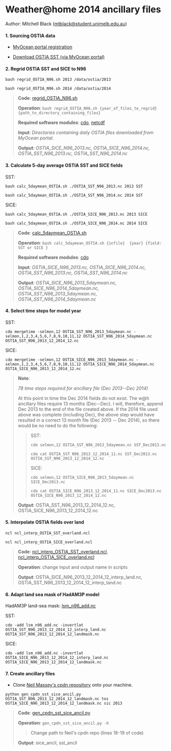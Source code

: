 # Weather@home 2014 ancillary files
Author: Mitchell Black (mtblack@student.unimelb.edu.au)

#### 1. Sourcing OSTIA data

* [MyOcean portal registration](http://www.myocean.eu/web/56-user-registration-form.php)

*	[Download OSTIA SST (via MyOcean portal)](ftp://data.ncof.co.uk/Core/SST_GLO_SST_L4_NRT_OBSERVATIONS_010_001/METOFFICE-GLO-SST-L4-NRT-OBS-SST-V2/2014/sst/)

#### 2. Regrid OSTIA SST and SICE to N96

`bash regrid_OSTIA_N96.sh 2013 /data/ostia/2013`

`bash regrid_OSTIA_N96.sh 2014 /data/ostia/2014`

> **Code**: [regrid_OSTIA_N96.sh](https://github.com/MitchellBlack/CPDN/blob/master/regrid_OSTIA_N96.sh)
>
> **Operation**: `bash regrid_OSTIA_N96.sh {year_of_files_to_regrid} {path_to_directory_containing_files}`
>
> **Required software modules**: [cdo](https://code.zmaw.de/projects/cdo), [netcdf](http://www.unidata.ucar.edu/software/netcdf/)
>
> **Input**: _Directories containing daily OSTIA files downloaded from MyOcean portal._
>
> **Output**: _OSTIA_SICE_N96_2013.nc, OSTIA_SICE_N96_2014.nc, OSTIA_SST_N96_2013.nc, OSTIA_SST_N96_2014.nc_

#### 3. Calculate 5-day average OSTIA SST and SICE fields

SST:

`bash calc_5daymean_OSTIA.sh ./OSTIA_SST_N96_2013.nc 2013 SST`

`bash calc_5daymean_OSTIA.sh ./OSTIA_SST_N96_2014.nc 2014 SST`

SICE:

`bash calc_5daymean_OSTIA.sh ./OSTIA_SICE_N96_2013.nc 2013 SICE`

`bash calc_5daymean_OSTIA.sh ./OSTIA_SICE_N96_2014.nc 2014 SICE`

> **Code**: [calc_5daymean_OSTIA.sh](https://github.com/MitchellBlack/CPDN/blob/master/calc_5daymean_OSTIA.sh)
>
> **Operation**: `bash calc_5daymean_OSTIA.sh {infile}  {year} {field: SST or SICE }`
>
> **Required software modules**: [cdo](https://code.zmaw.de/projects/cdo)
>
> **Input**: _OSTIA_SICE_N96_2013.nc, OSTIA_SICE_N96_2014.nc, OSTIA_SST_N96_2013.nc, OSTIA_SST_N96_2014.nc_
>
> **Output**: _OSTIA_SICE_N96_2013_5daymean.nc, OSTIA_SICE_N96_2014_5daymean.nc, OSTIA_SST_N96_2013_5daymean.nc, OSTIA_SST_N96_2014_5daymean.nc_

#### 4. Select time steps for model year 

SST:

`cdo mergetime -selmon,12 OSTIA_SST_N96_2013_5daymean.nc -selmon,1,2,3,4,5,6,7,8,9,10,11,12 OSTIA_SST_N96_2014_5daymean.nc OSTIA_SST_N96_2013_12_2014_12.nc`

SICE:

`cdo mergetime -selmon,12 OSTIA_SICE_N96_2013_5daymean.nc -selmon,1,2,3,4,5,6,7,8,9,10,11,12 OSTIA_SICE_N96_2014_5daymean.nc OSTIA_SICE_N96_2013_12_2014_12.nc`


> **Note**:
>
>_78 time steps required for ancillary file (Dec 2013--Dec 2014)_
>
> At this point in time the Dec 2014 fields do not exist. The w@h ancillary files require 13 months (Dec--Dec). I will, therefore, append Dec 2013 to the end of the file created above. If the 2014 file used above was complete (including Dec), the above step would have resulted in a correct 13 month file (Dec 2013 -- Dec 2014), so there would be no need to do the following:
>> SST:
>>
>> `cdo selmon,12 OSTIA_SST_N96_2013_5daymean.nc SST_Dec2013.nc`
>>
>> `cdo cat OSTIA_SST_N96_2013_12_2014_11.nc SST_Dec2013.nc OSTIA_SST_N96_2013_12_2014_12.nc`
>>
>> SICE:
>>
>> `cdo selmon,12 OSTIA_SICE_N96_2013_5daymean.nc SICE_Dec2013.nc`
>>
>> `cdo cat OSTIA_SICE_N96_2013_12_2014_11.nc SICE_Dec2013.nc OSTIA_SICE_N96_2013_12_2014_12.nc`
>
> **Output**: OSTIA_SST_N96_2013_12_2014_12.nc, OSTIA_SICE_N96_2013_12_2014_12.nc

#### 5. Interpolate OSTIA fields over land

`ncl ncl_interp_OSTIA_SST_overland.ncl`

`ncl ncl_interp_OSTIA_SICE_overland.ncl`

> **Code**: [ncl_interp_OSTIA_SST_overland.ncl](https://github.com/MitchellBlack/CPDN/blob/master/ncl_interp_OSTIA_SST_overland.ncl), [ncl_interp_OSTIA_SICE_overland.ncl](https://github.com/MitchellBlack/CPDN/blob/master/ncl_interp_OSTIA_SICE_overland.ncl)
>
> **Operation**: change input and output name in scripts
>
> **Output**: OSTIA_SICE_N96_2013_12_2014_12_interp_land.nc, OSTIA_SST_N96_2013_12_2014_12_interp_land.nc


#### 6. Adapt land sea mask of HadAM3P model

HadAM3P land-sea mask: [lsm_n96_add.nc](https://www.dropbox.com/s/j1dgrxdny0jhfmd/lsm_n96_add.nc?dl=0)

SST:

`cdo -add lsm_n96_add.nc -invertlat OSTIA_SST_N96_2013_12_2014_12_interp_land.nc OSTIA_SST_N96_2013_12_2014_12_landmask.nc`

SICE:

`cdo -add lsm_n96_add.nc -invertlat OSTIA_SICE_N96_2013_12_2014_12_interp_land.nc OSTIA_SICE_N96_2013_12_2014_12_landmask.nc`

#### 7. Create ancillary files

*	Clone [Neil Massey's cpdn repository](https://github.com/nrmassey/) onto your machine.

`python gen_cpdn_sst_sice_ancil.py OSTIA_SST_N96_2013_12_2014_12_landmask.nc tos OSTIA_SICE_N96_2013_12_2014_12_landmask.nc sic 2013`

> **Code**: [gen_cpdn_sst_sice_ancil.py](https://github.com/MitchellBlack/CPDN/blob/master/gen_cpdn_sst_sice_ancil.py)
>
> **Operation**: `gen_cpdn_sst_sice_ancil.py -h`
>
> >Change path to Neil's cpdn repo (lines 18-19 of code)
>
> **Output**: sice_ancil, sst_ancil

